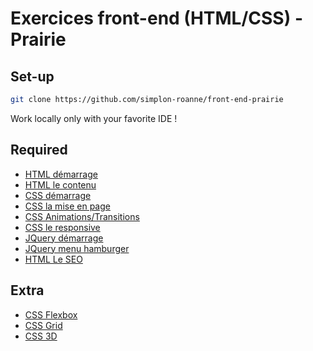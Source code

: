 # Exercices front-end (HTML/CSS) - Prairie

## Set-up
```bash
git clone https://github.com/simplon-roanne/front-end-prairie
```

Work locally only with your favorite IDE !

## Required
* [HTML démarrage](https://github.com/simplon-roanne/front-end-prairie/tree/master/ex1)
* [HTML le contenu](https://github.com/simplon-roanne/front-end-prairie/tree/master/ex2)
* [CSS démarrage](https://github.com/simplon-roanne/front-end-prairie/tree/master/ex3)
* [CSS la mise en page](https://github.com/simplon-roanne/front-end-prairie/tree/master/ex4)
* [CSS Animations/Transitions](https://github.com/simplon-roanne/front-end-prairie/tree/master/ex5)
* [CSS le responsive](https://github.com/simplon-roanne/front-end-prairie/tree/master/ex6)
* [JQuery démarrage](https://github.com/simplon-roanne/front-end-prairie/tree/master/ex7)
* [JQuery menu hamburger](https://github.com/simplon-roanne/front-end-prairie/tree/master/ex8)
* [HTML Le SEO](https://github.com/simplon-roanne/front-end-prairie/tree/master/ex9)

## Extra
* [CSS Flexbox](https://github.com/simplon-roanne/front-end-prairie/tree/master/ex10)
* [CSS Grid](https://github.com/simplon-roanne/front-end-prairie/tree/master/ex11)
* [CSS 3D](https://github.com/simplon-roanne/front-end-prairie/tree/master/ex12)
